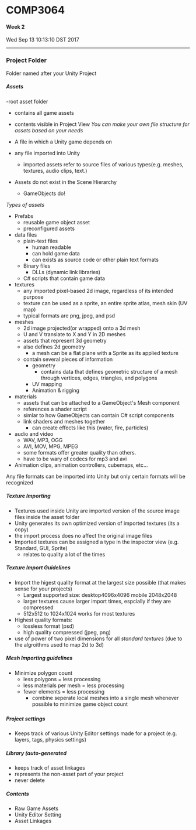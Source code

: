 # COMP3064
#### Week 2
Wed Sep 13 10:13:10 DST 2017

___

### Project Folder
Folder named after your Unity Project

##### Assets
-root asset folder
- contains all game assets
- contents visible in Project View
*You can make your own file structure for assets based on your needs*

- A file in which a Unity game depends on
- any file imported into Unity
  - imported assets refer to source files of various types(e.g. meshes, textures, audio clips, text.)
- Assets do not exist in the Scene Hierarchy
  - GameObjects do!

*Types of assets*
- Prefabs
  - reusable game object asset
  - preconfigured assets
- data files
  - plain-text files
    - human readable
	- can hold game data
	- can exists as source code or other plain text formats
  - Binary files
    - DLLs (dynamic link libraries)
  - C# scripts that contain game data
- textures
  - any imported pixel-based 2d image, regardless of its intended purpose
  - texture can be used as a sprite, an entire sprite atlas, mesh skin (UV map)
  - typical formats are png, jpeg, and psd
- meshes
  - 2d image projected(or wrapped) onto a 3d mesh
  - U and V translate to X and Y in 2D meshes
  - assets that represent 3d geometry
  - also defines 2d geometry
    - a mesh can be a flat plane with a Sprite as its applied texture
  - contain several pieces of information
    - geometry
	  -  contains data that defines geometric structure of a mesh through vertices, edges, triangles, and polygons
	- UV mapping
	- Animation & rigging
- materials
  - assets that can be attached to a GameObject's Mesh component
  - references a shader script
  - simlar to how GameObjects can contain C# script components
  - link shaders and meshes together
    - can create effects like this (water, fire, particles)
- audio and video
  - WAV, MP3, OGG
  - AVI, MOV, MPG, MPEG
  - some formats offer greater quality than others.
  - have to be wary of codecs for mp3 and avi
- Animation clips, animation controllers, cubemaps, etc...


Any file formats can be imported into Unity but only certain formats will be recognized

##### Texture Importing
- Textures used inside Unity are imported version of the source image files inside the asset folder
- Unity generates its own optimized version of imported textures (its a copy)
- the import process does no affect the original image files
- Imported textures can be assigned a type in the inspector view (e.g. Standard, GUI, Sprite)
  - relates to quality a lot of the times
##### Texture Import Guidelines
- Import the higest quality format at the largest size possible (that makes sense for your projects)
  - Largest supported size: desktop4096x4096 mobile 2048x2048
  - larger textures cause larger import times, espcially if they are compressed
  - 512x512 to 1024x1024 works for most textures
- Highest quality formats:
  - lossless format (psd)
  - high quality compressed (jpeg, png)
- use of power of two pixel dimensions for all *standard textures* (due to the algroithms used to map 2d to 3d)

##### Mesh Importing guidelines
- Minimize polygon count
  - less polygons = less processing
  - less materials per mesh = less processing
  - fewer elements = less processing
    - combine seperate local meshes into a single mesh whenever possible to minimize game object count
	
##### 

##### Project settings 
- Keeps track of various Unity Editor settings made for a project (e.g. layers, tags, physics settings)
##### Library (auto-generated
- keeps track of asset linkages
- represents the non-asset part of your project
- never delete


##### Contents
- Raw Game Assets
- Unity Editor Setting
- Asset Linkages
